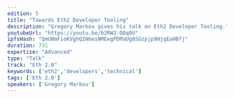 ```yaml
---
edition: 5
title: "Towards Eth2 Developer Tooling"
description: "Gregory Markou gives his talk on Eth2 Developer Tooling."
youtubeUrl: "https://youtu.be/b2RW2-QOq0U"
ipfsHash: "QmUNmFioKVghQ2N6esNMEegPDMaUg8SGzpjp9HjqEaHBfj"
duration: 731
expertise: "Advanced"
type: "Talk"
track: "Eth 2.0"
keywords: ['eth2','developers','technical']
tags: ['Eth 2.0']
speakers: ['Gregory Markou']
---
```

